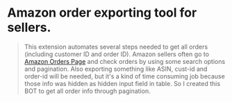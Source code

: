 # Amazon order exporting tool for sellers.

> This extension automates several steps needed to get all orders (including customer ID and order ID).
> Amazon sellers often go to [Amazon Orders Page](https://sellercentral.amazon.com/gp/orders-v2/list) and check orders by using some search options and pagination. Also exporting something like ASIN, cust-id and order-id will be needed, but it's a kind of time consuming job because those info was hidden as hidden input field in table. So I created this BOT to get all order info through pagination.
